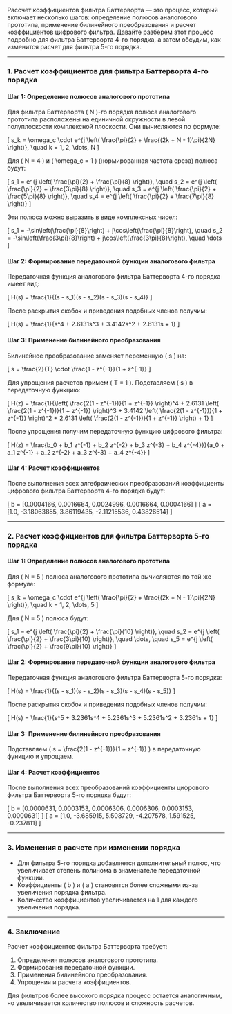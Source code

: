 Рассчет коэффициентов фильтра Баттерворта — это процесс, который включает несколько шагов: определение полюсов аналогового прототипа, применение билинейного преобразования и расчет коэффициентов цифрового фильтра. Давайте разберем этот процесс подробно для фильтра Баттерворта 4-го порядка, а затем обсудим, как изменится расчет для фильтра 5-го порядка.

---

### 1. **Расчет коэффициентов для фильтра Баттерворта 4-го порядка**

#### Шаг 1: Определение полюсов аналогового прототипа
Для фильтра Баттерворта \( N \)-го порядка полюса аналогового прототипа расположены на единичной окружности в левой полуплоскости комплексной плоскости. Они вычисляются по формуле:

\[
s_k = \omega_c \cdot e^{j \left( \frac{\pi}{2} + \frac{(2k + N - 1)\pi}{2N} \right)}, \quad k = 1, 2, \dots, N
\]

Для \( N = 4 \) и \( \omega_c = 1 \) (нормированная частота среза) полюса будут:

\[
s_1 = e^{j \left( \frac{\pi}{2} + \frac{\pi}{8} \right)}, \quad s_2 = e^{j \left( \frac{\pi}{2} + \frac{3\pi}{8} \right)}, \quad s_3 = e^{j \left( \frac{\pi}{2} + \frac{5\pi}{8} \right)}, \quad s_4 = e^{j \left( \frac{\pi}{2} + \frac{7\pi}{8} \right)}
\]

Эти полюса можно выразить в виде комплексных чисел:

\[
s_1 = -\sin\left(\frac{\pi}{8}\right) + j\cos\left(\frac{\pi}{8}\right), \quad s_2 = -\sin\left(\frac{3\pi}{8}\right) + j\cos\left(\frac{3\pi}{8}\right), \quad \dots
\]

#### Шаг 2: Формирование передаточной функции аналогового фильтра
Передаточная функция аналогового фильтра Баттерворта 4-го порядка имеет вид:

\[
H(s) = \frac{1}{(s - s_1)(s - s_2)(s - s_3)(s - s_4)}
\]

После раскрытия скобок и приведения подобных членов получим:

\[
H(s) = \frac{1}{s^4 + 2.6131s^3 + 3.4142s^2 + 2.6131s + 1}
\]

#### Шаг 3: Применение билинейного преобразования
Билинейное преобразование заменяет переменную \( s \) на:

\[
s = \frac{2}{T} \cdot \frac{1 - z^{-1}}{1 + z^{-1}}
\]

Для упрощения расчетов примем \( T = 1 \). Подставляем \( s \) в передаточную функцию:

\[
H(z) = \frac{1}{\left( \frac{2(1 - z^{-1})}{1 + z^{-1}} \right)^4 + 2.6131 \left( \frac{2(1 - z^{-1})}{1 + z^{-1}} \right)^3 + 3.4142 \left( \frac{2(1 - z^{-1})}{1 + z^{-1}} \right)^2 + 2.6131 \left( \frac{2(1 - z^{-1})}{1 + z^{-1}} \right) + 1}
\]

После упрощения получим передаточную функцию цифрового фильтра:

\[
H(z) = \frac{b_0 + b_1 z^{-1} + b_2 z^{-2} + b_3 z^{-3} + b_4 z^{-4}}}{a_0 + a_1 z^{-1} + a_2 z^{-2} + a_3 z^{-3} + a_4 z^{-4}}
\]

#### Шаг 4: Расчет коэффициентов
После выполнения всех алгебраических преобразований коэффициенты цифрового фильтра Баттерворта 4-го порядка будут:

\[
b = [0.0004166, 0.0016664, 0.0024996, 0.0016664, 0.0004166]
\]
\[
a = [1.0, -3.18063855, 3.86119435, -2.11215536, 0.43826514]
\]

---

### 2. **Расчет коэффициентов для фильтра Баттерворта 5-го порядка**

#### Шаг 1: Определение полюсов аналогового прототипа
Для \( N = 5 \) полюса аналогового прототипа вычисляются по той же формуле:

\[
s_k = \omega_c \cdot e^{j \left( \frac{\pi}{2} + \frac{(2k + N - 1)\pi}{2N} \right)}, \quad k = 1, 2, \dots, 5
\]

Для \( N = 5 \) полюса будут:

\[
s_1 = e^{j \left( \frac{\pi}{2} + \frac{\pi}{10} \right)}, \quad s_2 = e^{j \left( \frac{\pi}{2} + \frac{3\pi}{10} \right)}, \quad \dots, \quad s_5 = e^{j \left( \frac{\pi}{2} + \frac{9\pi}{10} \right)}
\]

#### Шаг 2: Формирование передаточной функции аналогового фильтра
Передаточная функция аналогового фильтра Баттерворта 5-го порядка:

\[
H(s) = \frac{1}{(s - s_1)(s - s_2)(s - s_3)(s - s_4)(s - s_5)}
\]

После раскрытия скобок и приведения подобных членов получим:

\[
H(s) = \frac{1}{s^5 + 3.2361s^4 + 5.2361s^3 + 5.2361s^2 + 3.2361s + 1}
\]

#### Шаг 3: Применение билинейного преобразования
Подставляем \( s = \frac{2(1 - z^{-1})}{1 + z^{-1}} \) в передаточную функцию и упрощаем.

#### Шаг 4: Расчет коэффициентов
После выполнения всех преобразований коэффициенты цифрового фильтра Баттерворта 5-го порядка будут:

\[
b = [0.0000631, 0.0003153, 0.0006306, 0.0006306, 0.0003153, 0.0000631]
\]
\[
a = [1.0, -3.685915, 5.508729, -4.207578, 1.591525, -0.237811]
\]

---

### 3. **Изменения в расчете при изменении порядка**
- Для фильтра 5-го порядка добавляется дополнительный полюс, что увеличивает степень полинома в знаменателе передаточной функции.
- Коэффициенты \( b \) и \( a \) становятся более сложными из-за увеличения порядка фильтра.
- Количество коэффициентов увеличивается на 1 для каждого увеличения порядка.

---

### 4. **Заключение**
Расчет коэффициентов фильтра Баттерворта требует:
1. Определения полюсов аналогового прототипа.
2. Формирования передаточной функции.
3. Применения билинейного преобразования.
4. Упрощения и расчета коэффициентов.

Для фильтров более высокого порядка процесс остается аналогичным, но увеличивается количество полюсов и сложность расчетов.
